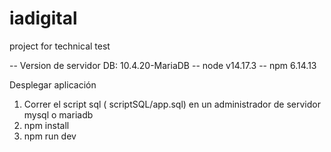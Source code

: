 # iadigital
project for technical test

-- Version de servidor DB: 10.4.20-MariaDB
-- node v14.17.3
-- npm 6.14.13

Desplegar aplicación

1. Correr el script sql ( scriptSQL/app.sql) en un administrador de servidor mysql o mariadb
2. npm install
3. npm run dev
